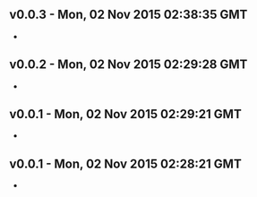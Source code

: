 v0.0.3 - Mon, 02 Nov 2015 02:38:35 GMT
--------------------------------------

- 


v0.0.2 - Mon, 02 Nov 2015 02:29:28 GMT
--------------------------------------

- 


v0.0.1 - Mon, 02 Nov 2015 02:29:21 GMT
--------------------------------------

- 


v0.0.1 - Mon, 02 Nov 2015 02:28:21 GMT
--------------------------------------

- 


